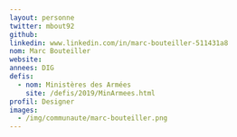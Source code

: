 ```yaml
---
layout: personne
twitter: mbout92
github: 
linkedin: www.linkedin.com/in/marc-bouteiller-511431a8
nom: Marc Bouteiller
website: 
annees: DIG
defis: 
  - nom: Ministères des Armées
    site: /defis/2019/MinArmees.html
profil: Designer
images:
  - /img/communaute/marc-bouteiller.png
---
```

